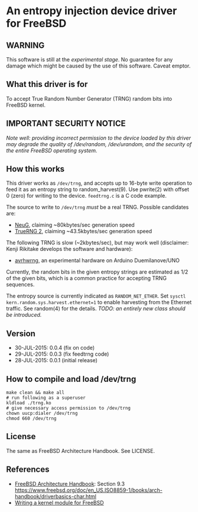 # An entropy injection device driver for FreeBSD

## WARNING

This software is still at the *experimental stage*. No guarantee for any damage
which might be caused by the use of this software. Caveat emptor.

## What this driver is for

To accept True Random Number Generator (TRNG) random bits into FreeBSD kernel.

## IMPORTANT SECURITY NOTICE

*Note well: providing incorrect permission to the device loaded by this driver
may degrade the quality of /dev/random, /dev/urandom, and the security of the
entire FreeBSD operating system.*

## How this works

This driver works as `/dev/trng`, and accepts up to 16-byte write operation to
feed it as an entropy string to random_harvest(9). Use pwrite(2) with offset 0
(zero) for writing to the device. `feedtrng.c` is a C code example.

The source to write to `/dev/trng` *must* be a real TRNG. Possible candidates are:

* [NeuG](http://www.gniibe.org/memo/development/gnuk/rng/neug.html), claiming ~80kbytes/sec generation speed
* [TrueRNG 2](https://www.tindie.com/products/ubldit/truerng-hardware-random-number-generator/), claiming ~43.5kbytes/sec generation speed

The following TRNG is slow (~2kbytes/sec), but may work well (disclaimer: Kenji
Rikitake develops the software and hardware):

* [avrhwrng](https://github.com/jj1bdx/avrhwrng/), an experimental hardware on Arduino Duemilanove/UNO

Currently, the random bits in the given entropy strings are estimated as 1/2 of
the given bits, which is a common practice for accepting TRNG sequences.

The entropy source is currently indicated as `RANDOM_NET_ETHER`. Set `sysctl
kern.random.sys.harvest.ethernet=1` to enable harvesting from the Ethernet
traffic. See random(4) for the details. *TODO: an entirely new class should be
introduced.*

## Version

* 30-JUL-2015: 0.0.4 (fix on code)
* 29-JUL-2015: 0.0.3 (fix feedtrng code)
* 28-JUL-2015: 0.0.1 (initial release)

## How to compile and load /dev/trng

    make clean && make all
    # run following as a superuser
    kldload ./trng.ko
    # give necessary access permission to /dev/trng
    chown uucp:dialer /dev/trng
    chmod 660 /dev/trng

## License

The same as FreeBSD Architecture Handbook. See LICENSE.

## References

* [FreeBSD Architecture Handbook](https://www.freebsd.org/doc/en_US.ISO8859-1/books/arch-handbook/index.html): Section 9.3 <https://www.freebsd.org/doc/en_US.ISO8859-1/books/arch-handbook/driverbasics-char.html>
* [Writing a kernel module for FreeBSD](http://www.freesoftwaremagazine.com/articles/writing_a_kernel_module_for_freebsd)
